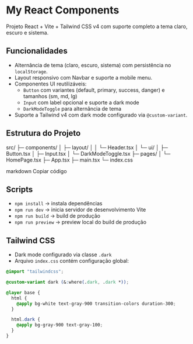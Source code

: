 # My React Components

Projeto React + Vite + Tailwind CSS v4 com suporte completo a tema claro, escuro e sistema.

## Funcionalidades

- Alternância de tema (claro, escuro, sistema) com persistência no `localStorage`.
- Layout responsivo com Navbar e suporte a mobile menu.
- Componentes UI reutilizáveis:
  - `Button` com variantes (default, primary, success, danger) e tamanhos (sm, md, lg)
  - `Input` com label opcional e suporte a dark mode
  - `DarkModeToggle` para alternância de tema
- Suporte a Tailwind v4 com dark mode configurado via `@custom-variant`.

## Estrutura do Projeto

src/
├─ components/
│ ├─ layout/
│ │ └─ Header.tsx
│ └─ ui/
│ ├─ Button.tsx
│ ├─ Input.tsx
│ └─ DarkModeToggle.tsx
├─ pages/
│ └─ HomePage.tsx
├─ App.tsx
├─ main.tsx
└─ index.css

markdown
Copiar código

## Scripts

- `npm install` → instala dependências
- `npm run dev` → inicia servidor de desenvolvimento Vite
- `npm run build` → build de produção
- `npm run preview` → preview local do build de produção

## Tailwind CSS

- Dark mode configurado via classe `.dark`
- Arquivo `index.css` contém configuração global:

```css
@import "tailwindcss";

@custom-variant dark (&:where(.dark, .dark *));

@layer base {
  html {
    @apply bg-white text-gray-900 transition-colors duration-300;
  }

  html.dark {
    @apply bg-gray-900 text-gray-100;
  }
}